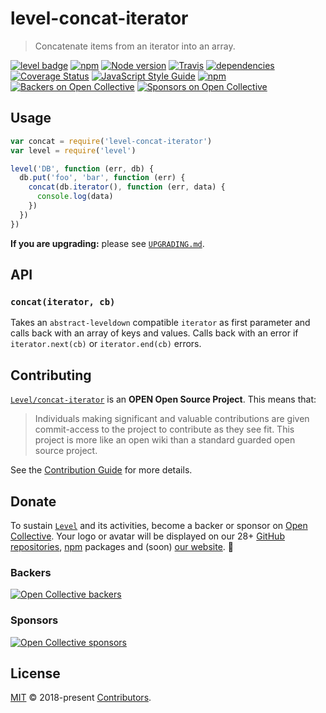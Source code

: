 # level-concat-iterator

> Concatenate items from an iterator into an array.

[![level badge][level-badge]](https://github.com/level/awesome)
[![npm](https://img.shields.io/npm/v/level-concat-iterator.svg?label=&logo=npm)](https://www.npmjs.com/package/level-concat-iterator)
[![Node version](https://img.shields.io/node/v/level-concat-iterator.svg)](https://www.npmjs.com/package/level-concat-iterator)
[![Travis](https://img.shields.io/travis/Level/concat-iterator.svg?logo=travis&label=)](http://travis-ci.org/Level/concat-iterator)
[![dependencies](https://david-dm.org/Level/level-concat-iterator.svg)](https://david-dm.org/level/level-concat-iterator)
[![Coverage Status](https://coveralls.io/repos/github/Level/concat-iterator/badge.svg)](https://coveralls.io/github/Level/concat-iterator)
[![JavaScript Style Guide](https://img.shields.io/badge/code_style-standard-brightgreen.svg)](https://standardjs.com)
[![npm](https://img.shields.io/npm/dm/level-concat-iterator.svg?label=dl)](https://www.npmjs.com/package/level-concat-iterator)
[![Backers on Open Collective](https://opencollective.com/level/backers/badge.svg?color=orange)](#backers)
[![Sponsors on Open Collective](https://opencollective.com/level/sponsors/badge.svg?color=orange)](#sponsors)

## Usage

```js
var concat = require('level-concat-iterator')
var level = require('level')

level('DB', function (err, db) {
  db.put('foo', 'bar', function (err) {
    concat(db.iterator(), function (err, data) {
      console.log(data)
    })
  })
})
```

**If you are upgrading:** please see [`UPGRADING.md`](UPGRADING.md).

## API

### `concat(iterator, cb)`

Takes an `abstract-leveldown` compatible `iterator` as first parameter and calls back with an array of keys and values. Calls back with an error if `iterator.next(cb)` or `iterator.end(cb)` errors.

## Contributing

[`Level/concat-iterator`](https://github.com/Level/concat-iterator) is an **OPEN Open Source Project**. This means that:

> Individuals making significant and valuable contributions are given commit-access to the project to contribute as they see fit. This project is more like an open wiki than a standard guarded open source project.

See the [Contribution Guide](https://github.com/Level/community/blob/master/CONTRIBUTING.md) for more details.

## Donate

To sustain [`Level`](https://github.com/Level) and its activities, become a backer or sponsor on [Open Collective](https://opencollective.com/level). Your logo or avatar will be displayed on our 28+ [GitHub repositories](https://github.com/Level), [npm](https://www.npmjs.com/) packages and (soon) [our website](http://leveldb.org). 💖

### Backers

[![Open Collective backers](https://opencollective.com/level/backers.svg?width=890)](https://opencollective.com/level)

### Sponsors

[![Open Collective sponsors](https://opencollective.com/level/sponsors.svg?width=890)](https://opencollective.com/level)

## License

[MIT](LICENSE.md) © 2018-present [Contributors](CONTRIBUTORS.md).

[level-badge]: http://leveldb.org/img/badge.svg
